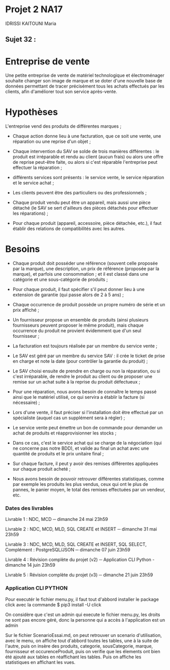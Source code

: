 # Projet 2 NA17 

IDRISSI KAITOUNI Maria

## Sujet 32 : 

# Entreprise de vente
Une petite entreprise de vente de matériel technologique et électroménager souhaite changer son image de marque et se doter d'une nouvelle base de données permettant de tracer précisément tous les achats effectués par les clients, afin d'améliorer tout son service après-vente.

# Hypothèses
L'entreprise vend des produits de différentes marques ;

- Chaque action donne lieu à une facturation, que ce soit une vente, une réparation ou une reprise d'un objet ;

- Chaque intervention du SAV se solde de trois manières différentes : le produit est irréparable et rendu au client (aucun frais) ou alors une offre de reprise peut-être faite, ou alors si c'est réparable l'entreprise peut effectuer la réparation ;

- différents services sont présents : le service vente, le service réparation et le service achat ;

- Les clients peuvent être des particuliers ou des professionnels ;

- Chaque produit vendu peut être un appareil, mais aussi une pièce détaché (le SAV se sert d'ailleurs des pièces détachés pour effectuer les réparations) ;

- Pour chaque produit (appareil, accessoire, pièce détachée, etc.), il faut établir des relations de compatibilités avec les autres.

# Besoins
- Chaque produit doit posséder une référence (souvent celle proposée par la marque), une description, un prix de référence (proposée par la marque), et parfois une consommation ; et il est classé dans une catégorie et une sous-catégorie de produits ;

- Pour chaque produit, il faut spécifier s'il peut donner lieu à une extension de garantie (qui passe alors de 2 à 5 ans) ;

- Chaque occurrence de produit possède un propre numéro de série et un prix affiché ;

- Un fournisseur propose un ensemble de produits (ainsi plusieurs fournisseurs peuvent proposer le même produit), mais chaque occurrence du produit ne provient évidemment que d'un seul fournisseur ;

- La facturation est toujours réalisée par un membre du service vente ;

- Le SAV est géré par un membre du service SAV : il crée le ticket de prise en charge et note la date (pour contrôler la garantie du produit) ;

- Le SAV choisi ensuite de prendre en charge ou non la réparation, ou si c'est irréparable, de rendre le produit au client ou de proposer une remise sur un achat suite à la reprise du produit défectueux ;

- Pour une réparation, nous avons besoin de connaître le temps passé ainsi que le matériel utilisé, ce qui servira a établir la facture (si nécessaire) ;

- Lors d'une vente, il faut préciser si l'installation doit être effectué par un spécialiste (auquel cas un supplément sera à régler) ;

- Le service vente peut émettre un bon de commande pour demander un achat de produits et réapprovisionner les stocks ;

- Dans ce cas, c'est le service achat qui se charge de la négociation (qui ne concerne pas notre BDD), et valide au final un achat avec une quantité de produits et le prix unitaire final ;

- Sur chaque facture, il peut y avoir des remises différentes appliquées sur chaque produit acheté ;

- Nous avons besoin de pouvoir retrouver différentes statistiques, comme par exemple les produits les plus vendus, ceux qui ont le plus de pannes, le panier moyen, le total des remises effectuées par un vendeur, etc.

### Dates des livrables

Livrable 1 : NDC, MCD ─ dimanche 24 mai 23h59

Livrable 2 : NDC, MCD, MLD, SQL CREATE et INSERT ─ dimanche 31 mai 23h59

Livrable 3 : NDC, MCD, MLD, SQL CREATE et INSERT, SQL SELECT, Complément : PostgreSQL/JSON ─ dimanche 07 juin 23h59

Livrable 4 : Révision complète du projet (v2) ─ Application CLI Python - dimanche 14 juin 23h59

Livrable 5 : Révision complète du projet (v3) ─ dimanche 21 juin 23h59

### Application CLI PYTHON

Pour executér le fichier menu.py, il faut tout d'abbord installer le package click avec la commande $ pip3 install -U click 

On considère que c'est un admin qui execute le fichier menu.py, les droits ne sont pas encore géré, donc la personne qui a accès à l'application est un admin 

Sur le fichier ScenarioEssai.md, on peut retrouver un scenario d'utilisation, avec le menu, on affiche tout d'abbord toutes les tables, une à la suite de l'autre, puis on insère des produits, categorie, sousCategorie, marque, fournisseur et occurenceProduit, puis on verifie que les élements ont bien été ajouté aux tables en réaffichant les tables. Puis on affiche les statistiques en affichant les vues. 



